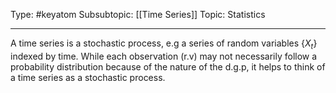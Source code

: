 Type: #keyatom
Subsubtopic: [[Time Series]]
Topic: Statistics

----
A time series is a stochastic process, e.g a series of random variables $\{X_t\}$ indexed by time. While each observation (r.v) may not necessarily follow a probability distribution because of the nature of the d.g.p, it helps to think of a time series as a stochastic process.